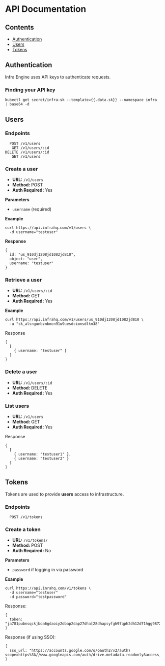 # API Documentation

## Contents

- [Authentication](#authentication)
- [Users](#users)
- [Tokens](#tokens)

## Authentication

Infra Engine uses API keys to authenticate requests.

### Finding your API key

```
kubectl get secret/infra-sk --template={{.data.sk}} --namespace infra | base64 -d
```

## Users

### Endpoints

```
  POST /v1/users
   GET /v1/users/:id
DELETE /v1/users/:id
   GET /v1/users
```

### Create a user

* **URL:** `/v1/users`
* **Method:** POST
* **Auth Required:** Yes

**Parameters**

* `username` (required)

**Example**

```
curl https://api.infrahq.com/v1/users \
  -d username="testuser"
```

**Response**

```
{
  id: "us_910dj1208jd1082jd810",
  object: "user",
  username: "testuser"
}
```

### Retrieve a user

* **URL:** `/v1/users/:id`
* **Method:** GET
* **Auth Required:** Yes

**Example**

```
curl https://api.infrahq.com/v1/users/us_910dj1208jd1082jd810 \
  -u "sk_alsngunbznbmcn91u9uesdcionsdlkn38"
```

Response

```
{
  [
    { username: "testuser" }
  ]
}
```


### Delete a user

* **URL:** `/v1/users/:id`
* **Method:** DELETE
* **Auth Required:** Yes

### List users

* **URL:** `/v1/users`
* **Method:** GET
* **Auth Required:** Yes

Response

```
{
  [
    { username: "testuser1" },
    { username: "testuser2" }
  ]
}
```

## Tokens

Tokens are used to provide **users** access to infrastructure.

### Endpoints

```
  POST /v1/tokens
```

### Create a token
* **URL:** `/v1/tokens/`
* **Method:** POST
* **Auth Required:** No

**Parameters**

* `password` if logging in via password

**Example**

```
curl https://api.inrahq.com/v1/tokens \
  -d username="testuser"
  -d password="testpassword"
```

Response:
```
{
  token: "ja781pubnsqckjboa6gdaoiy2dbap2dap27dha[28dhapsyfgh97qph2dh12d71hgg98723dnks;ljdjal;sdkjf;3hj08fu"
}
```

Response (if using SSO):
```
{
  sso_url: "https://accounts.google.com/o/oauth2/v2/auth?scope=https%3A//www.googleapis.com/auth/drive.metadata.readonly&access_type=offline&include_granted_scopes=true&response_type=code&state=state_parameter_passthrough_value&redirect_uri=https%3A//oauth2.example.com/code&client_id=client_id"
}
```
